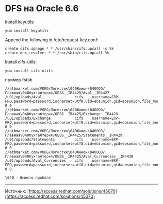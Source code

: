 # DFS на Oracle 6.6

Install keyutils:

```
yum install keyutils
```

Append the following in /etc/request-key.conf:

```
create cifs.spnego * * /usr/sbin/cifs.upcall -c %k
create dns_resolver * * /usr/sbin/cifs.upcall %k
```

Install cifs-utils:

```
yum install cifs-utils
```

пример fstab

```
//atbmarket.com/VORG/Логистик\040Юнион\040ООО/Главная\040бухгалтерия/OEBS__IR4425/Aval__IR4427             /u01/uploads/Aval               cifs    username=ERP-FRO,password=password,iocharset=utf8,uid=ebsunion,gid=ebsunion,file_mode=0777,dir_mode=0777      0 0
//atbmarket.com/VORG/Логистик\040Юнион\040ООО/Главная\040бухгалтерия/OEBS__IR4425/Exchange__IR4428         /u01/uploads/Exchange           cifs    username=ERP-FRO,password=password,iocharset=utf8,uid=ebsunion,gid=ebsunion,file_mode=0777,dir_mode=0777      0 0
//atbmarket.com/VORG/Логистик\040Юнион\040ООО/Главная\040бухгалтерия/OEBS__IR4425/Statements__IR4429       /u01/uploads/Statements         cifs    username=ERP-FRO,password=password,iocharset=utf8,uid=ebsunion,gid=ebsunion,file_mode=0777,dir_mode=0777      0 0
//atbmarket.com/VORG/Логистик\040Юнион\040ООО/Главная\040бухгалтерия/OEBS__IR4425/Aval_Currencies__IR4430  /u01/uploads/Aval_Currencies    cifs    username=ERP-FRO,password=password,iocharset=utf8,uid=ebsunion,gid=ebsunion,file_mode=0777,dir_mode=0777      0 0

\040 - Вместо пробела
```

- - -

Источник: [https://access.redhat.com/solutions/45070](https://access.redhat.com/solutions/45070)